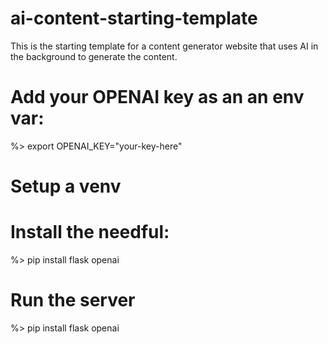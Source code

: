 # ai-content-starting-template
This is the starting template for a content generator website that uses AI in the background to generate the content. 

# Add your OPENAI key as an an env var:
%> export OPENAI_KEY="your-key-here"

# Setup a venv

# Install the needful:
%> pip install flask openai

# Run the server
%> pip install flask openai